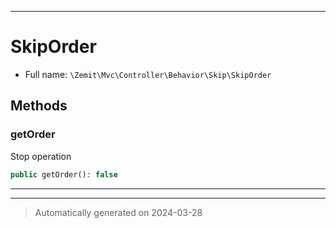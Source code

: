 ***

# SkipOrder





* Full name: `\Zemit\Mvc\Controller\Behavior\Skip\SkipOrder`




## Methods


### getOrder

Stop operation

```php
public getOrder(): false
```












***


***
> Automatically generated on 2024-03-28
